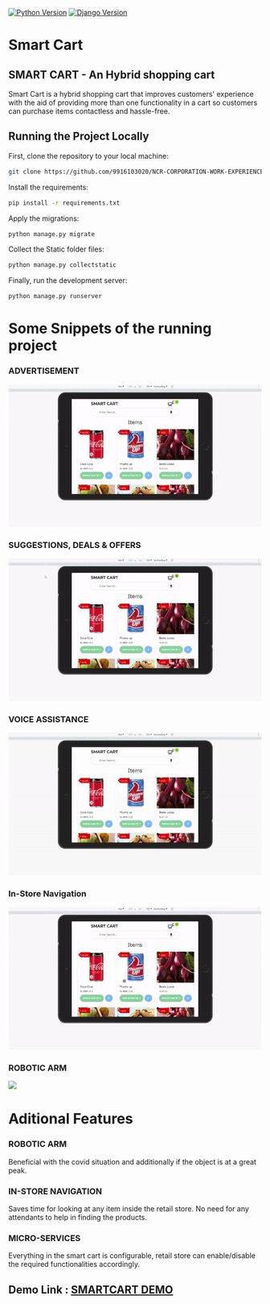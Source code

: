 [![Python Version](https://img.shields.io/badge/python-3.10-brightgreen.svg)](https://python.org)
[![Django Version](https://img.shields.io/badge/django-4.1.5-brightgreen.svg)](https://djangoproject.com)


# Smart Cart

## SMART CART - An Hybrid shopping cart
Smart Cart is a hybrid shopping cart that improves customers' experience with the aid of providing more than one functionality in a cart so customers can purchase items contactless and hassle-free.

## Running the Project Locally

First, clone the repository to your local machine:

```bash
git clone https://github.com/9916103020/NCR-CORPORATION-WORK-EXPERIENCE.git
```

Install the requirements:

```bash
pip install -r requirements.txt
```

Apply the migrations:

```bash
python manage.py migrate
```

Collect the Static folder files:

```bash
python manage.py collectstatic
```

Finally, run the development server:

```bash
python manage.py runserver
```

# Some Snippets of the running project 

### ADVERTISEMENT
![](images/Advertisement.gif)


### SUGGESTIONS, DEALS & OFFERS
![](images/Suggestios.gif)


### VOICE ASSISTANCE
![](images/Voice.gif)


### In-Store Navigation
![](images/In-store.gif)


### ROBOTIC ARM
![](images/Robotic.gif)


# Aditional Features

### ROBOTIC ARM
Beneficial with the covid situation and additionally if the object is at a great peak.

### IN-STORE NAVIGATION
Saves time for looking at any item inside the retail store. 
No need for any attendants to help in finding the products.

### MICRO-SERVICES
Everything in the smart cart is configurable, retail store can enable/disable the required functionalities accordingly. 

## Demo Link : [SMARTCART DEMO](https://drive.google.com/file/d/10h6CSndMa60qVJ3zkMEWU8E9Rq9iXWa-/view?usp=sharing)
